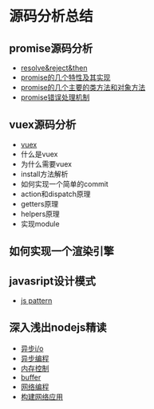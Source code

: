 # 源码分析总结

## promise源码分析
- [resolve&reject&then](https://github.com/miracle9312/source-mock/blob/master/src/promise/docs/promise1.md)
- [promise的几个特性及其实现](https://github.com/miracle9312/source-mock/blob/master/src/promise/docs/promise2.md)
- [promise的几个主要的类方法和对象方法](https://github.com/miracle9312/source-mock/blob/master/src/promise/docs/promise3.md)
- [promise错误处理机制](https://github.com/miracle9312/source-mock/blob/master/src/promise/docs/promise3.md)

## vuex源码分析
- [vuex](https://github.com/miracle9312/source-mock/blob/master/src/vue/vuex/doc/read.md)
- 什么是vuex
- 为什么需要vuex
- install方法解析
- 如何实现一个简单的commit
- action和dispatch原理
- getters原理
- helpers原理
- 实现module


## 如何实现一个渲染引擎

## javasript设计模式
- [js pattern](https://github.com/miracle9312/source-mock/blob/master/src/basic/js-pattern.md)
## 深入浅出nodejs精读
- [异步i/o](https://github.com/miracle9312/source-mock/blob/master/src/nodejs/async-io.md)
- [异步编程](https://github.com/miracle9312/source-mock/blob/master/src/nodejs/async-code.md)
- [内存控制](https://github.com/miracle9312/source-mock/blob/master/src/nodejs/ram-control.md)
- [buffer](https://github.com/miracle9312/source-mock/blob/master/src/nodejs/buffer.md)
- [网络编程](https://github.com/miracle9312/source-mock/blob/master/src/nodejs/node-code-file.md)
- [构建网络应用](https://github.com/miracle9312/source-mock/blob/master/src/nodejs/web-app.md)
